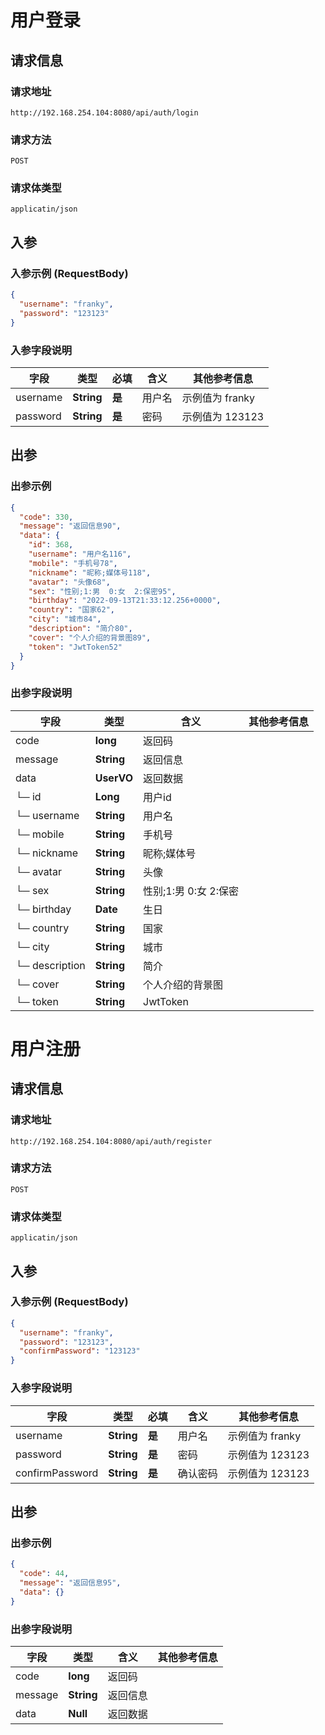 # 用户登录

## 请求信息

### 请求地址
```
http://192.168.254.104:8080/api/auth/login
```

### 请求方法
```
POST
```

### 请求体类型
```
applicatin/json
```

## 入参
### 入参示例 (RequestBody)
```json
{
  "username": "franky",
  "password": "123123"
}
```


### 入参字段说明

| **字段** | **类型** | **必填** | **含义** | **其他参考信息** |
| -------- | -------- | -------- | -------- | -------- |
| username     | **String**     | **是**  |  用户名 | 示例值为 franky  |
| password     | **String**     | **是**  |  密码 | 示例值为 123123  |

## 出参
### 出参示例
```json
{
  "code": 330,
  "message": "返回信息90",
  "data": {
    "id": 368,
    "username": "用户名116",
    "mobile": "手机号78",
    "nickname": "昵称;媒体号118",
    "avatar": "头像68",
    "sex": "性别;1:男  0:女  2:保密95",
    "birthday": "2022-09-13T21:33:12.256+0000",
    "country": "国家62",
    "city": "城市84",
    "description": "简介80",
    "cover": "个人介绍的背景图89",
    "token": "JwtToken52"
  }
}
```


### 出参字段说明

| **字段** | **类型**  | **含义** | **其他参考信息** |
| -------- | -------- | -------- | -------- |
| code     | **long**    |  返回码 |   |
| message     | **String**    |  返回信息 |   |
| data     | **UserVO**    |  返回数据 |   |
|└─ id     | **Long**    |  用户id |   |
|└─ username     | **String**    |  用户名 |   |
|└─ mobile     | **String**    |  手机号 |   |
|└─ nickname     | **String**    |  昵称;媒体号 |   |
|└─ avatar     | **String**    |  头像 |   |
|└─ sex     | **String**    |  性别;1:男  0:女  2:保密 |   |
|└─ birthday     | **Date**    |  生日 |   |
|└─ country     | **String**    |  国家 |   |
|└─ city     | **String**    |  城市 |   |
|└─ description     | **String**    |  简介 |   |
|└─ cover     | **String**    |  个人介绍的背景图 |   |
|└─ token     | **String**    |  JwtToken |   |



# 用户注册

## 请求信息

### 请求地址
```
http://192.168.254.104:8080/api/auth/register
```

### 请求方法
```
POST
```

### 请求体类型
```
applicatin/json
```

## 入参
### 入参示例 (RequestBody)
```json
{
  "username": "franky",
  "password": "123123",
  "confirmPassword": "123123"
}
```


### 入参字段说明

| **字段** | **类型** | **必填** | **含义** | **其他参考信息** |
| -------- | -------- | -------- | -------- | -------- |
| username     | **String**     | **是**  |  用户名 | 示例值为 franky  |
| password     | **String**     | **是**  |  密码 | 示例值为 123123  |
| confirmPassword     | **String**     | **是**  |  确认密码 | 示例值为 123123  |

## 出参
### 出参示例
```json
{
  "code": 44,
  "message": "返回信息95",
  "data": {}
}
```


### 出参字段说明

| **字段** | **类型**  | **含义** | **其他参考信息** |
| -------- | -------- | -------- | -------- |
| code     | **long**    |  返回码 |   |
| message     | **String**    |  返回信息 |   |
| data     | **Null**    |  返回数据 |   |



